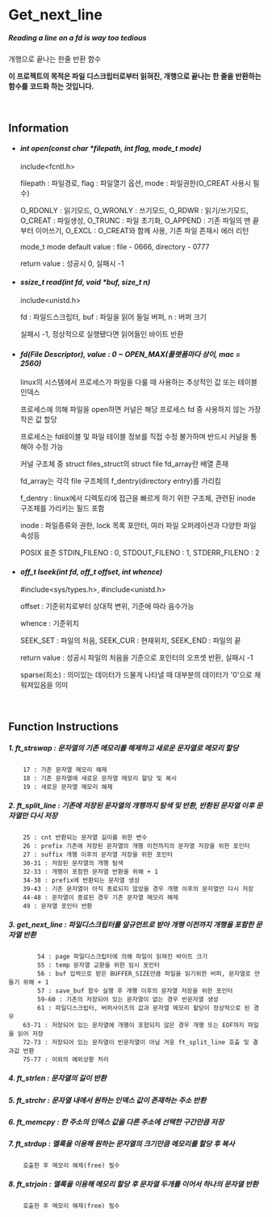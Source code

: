 # **Get_next_line**

##### Reading a line on a fd is way too tedious

개행으로 끝나는 한줄 반환 함수

**이 프로젝트의 목적은 파일 디스크립터로부터 읽혀진, 개행으로 끝나는 한 줄을 반환하는 함수를 코드화 하는 것입니다.**

<br>

## Information

- #### _int	open(const char *filepath, int flag, mode_t mode)_
    include<fcntl.h>
    
    filepath : 파일경로, flag : 파일열기 옵션, mode : 파일권한(O_CREAT 사용시 필수)
    
    O_RDONLY : 읽기모드, O_WRONLY : 쓰기모드, O_RDWR : 읽기/쓰기모드, O_CREAT : 파일생성, O_TRUNC : 파일 초기화, O_APPEND : 기존 파일의 맨 끝부터 이어쓰기, O_EXCL : O_CREAT와 함께 사용, 기존 파일 존재시 에러 리턴
    
    mode_t mode default value : file - 0666, directory - 0777
    
    return value : 성공시 0, 실패시 -1

- #### _ssize_t	read(int fd, void *buf, size_t n)_
    include<unistd.h>
    
    fd : 파일드스크립터, buf : 파일을 읽어 들일 버퍼, n : 버퍼 크기
    
    실패시 -1, 정상적으로 실행됐다면 읽어들인 바이트 반환

- #### _fd(File Descriptor), value : 0 ~ OPEN_MAX(플랫폼마다 상이, mac = 2560)_
    linux의 시스템에서 프로세스가 파일을 다룰 때 사용하는 추상적인 값 또는 테이블 인덱스
    
    프로세스에 의해 파일을 open하면 커널은 해당 프로세스 fd 중 사용하지 않는 가장 작은 값 할당
    
    프로세스는 fd테이블 및 파일 테이블 정보를 직접 수정 불가하며 반드시 커널을 통해야 수정 가능
    
    커널 구조체 중 struct files_struct의 struct file fd_array란 배열 존재

    fd_array는 각각 file 구조체의 f_dentry(directory entry)를 가리킴
    
    f_dentry : linux에서 디렉토리에 접근을 빠르게 하기 위한 구조체, 관련된 inode 구조체를 가리키는 필드 포함
    
    inode : 파일종류와 권한, lock 목록 포안터, 여러 파일 오퍼레이션과 다양한 파일 속성등
    
    POSIX 표준 STDIN_FILENO : 0, STDOUT_FILENO : 1, STDERR_FILENO : 2

- #### _off_t	lseek(int fd, off_t offset, int whence)_
    #include<sys/types.h>, #include<unistd.h>
    
    offset : 기준위치로부터 상대적 변위, 기준에 따라 음수가능

    whence : 기준위치

    SEEK_SET : 파일의 처음, SEEK_CUR : 현재위치, SEEK_END : 파일의 끝
    
    return value : 성공시 파일의 처음을 기준으로 포인터의 오프셋 반환, 실패시 -1
    
    sparse(희소) : 의미있는 데이터가 드물게 나타낼 때 대부분의 데이터가 '0'으로 채워져있음을 의미

<br>

## Function Instructions

##### 1.	ft_strswap : 문자열의 기존 메모리를 해제하고 새로운 문자열로 메모리 할당
		17 : 가존 문자열 메모리 해제
		18 : 기존 문자열에 새로운 문자열 메모리 할당 및 복사
		19 : 새로운 문자열 메모리 해제


##### 2.	ft_split_line : 기존에 저장된 문자열의 개행까지 탐색 및 반환, 반환된 문자열 이후 문자열만 다시 저장
		25 : cnt 반환되는 문자열 길이를 위한 변수
		26 : prefix 기존에 저장된 문자열의 개행 이전까지의 문자열 저장을 위한 포인터
		27 : suffix 개행 이후의 문자열 저장을 위한 포인터
		30-31 : 저장된 문자열의 개행 탐색
		32-33 : 개행이 포함한 문자열 반환을 위해 + 1
		34-38 : prefix에 반환되는 문자열 생성
		39-43 : 기존 문자열이 아직 종료되지 않았을 경우 개행 이후의 문자열만 다시 저장
		44-48 : 문자열이 종료된 경우 기존 문자열 메모리 해제
		49 : 문자열 포인터 반환


##### 3.	get_next_line : 파일디스크립터를 알규먼트로 받아 개행 이전까지 개행을 포함한 문자열 반환
	        54 : page 파일디스크립터에 의해 파일이 읽혀진 바이트 크기
	        55 : temp 문자열 교환을 위한 임시 포인터
	        56 : buf 입력으로 받은 BUFFER_SIZE만큼 파일을 읽기위한 버퍼, 문자열로 만들기 위해 + 1
	        57 : save_buf 함수 실행 후 개행 이후의 문자열 저장을 위한 포인터
	        59-60 : 기존의 저장되어 있는 문자열이 없는 경우 빈문자열 생성
	        61 : 파일디스크립터, 버퍼사이즈의 값과 문자열 메모리 할당이 정상적으로 된 경우
		63-71 : 저장되어 있는 문자열에 개행이 포함되지 않은 경우 개행 또는 EOF까지 파일을 읽어 저장
		72-73 : 저장되어 있는 문자열이 빈문자열이 아닐 겨웅 ft_split_line 호출 및 결과값 반환
		75-77 : 이외의 예외상황 처리

##### 4.	ft_strlen : 문자열의 길이 반환
##### 5.	ft_strchr : 문자열 내에서 원하는 인덱스 값이 존재하는 주소 반환
##### 6.	ft_memcpy : 한 주소의 인덱스 값을 다른 주소에 선택한 구간만큼 저장
##### 7.	ft_strdup : 멜록을 이용해 원하는 문자열의 크기만큼 메모리를 할당 후 복사
		호출한 후 메모리 해제(free) 필수
##### 8.	ft_strjoin : 멜록을 이용해 메모리 할당 후 문자열 두개를 이어서 하나의 문자열 반환
		호출한 후 메모리 해제(free) 필수

